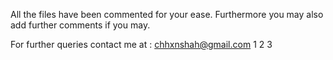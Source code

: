 
All the files have been commented for your ease. Furthermore you may also add further comments if you may.


For further queries contact me at : chhxnshah@gmail.com
1
2
3
